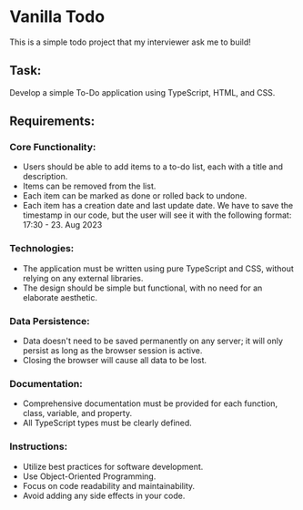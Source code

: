 # Vanilla Todo
This is a simple todo project that my interviewer ask me to build!

## Task:
Develop a simple To-Do application using TypeScript, HTML, and CSS.

## Requirements:
### Core Functionality:
- Users should be able to add items to a to-do list, each with a title and description.
- Items can be removed from the list.
- Each item can be marked as done or rolled back to undone.
- Each item has a creation date and last update date. We have to save the timestamp in our code, but the user will see it with the
following format: 17:30 - 23. Aug 2023

### Technologies:
- The application must be written using pure TypeScript and CSS, without relying on any external libraries.
- The design should be simple but functional, with no need for an elaborate aesthetic.

### Data Persistence:
- Data doesn't need to be saved permanently on any server; it will only persist as long as the browser session is active.
- Closing the browser will cause all data to be lost.

### Documentation:
- Comprehensive documentation must be provided for each function, class, variable, and property.
- All TypeScript types must be clearly defined.

### Instructions:
- Utilize best practices for software development.
- Use Object-Oriented Programming.
- Focus on code readability and maintainability.
- Avoid adding any side effects in your code.